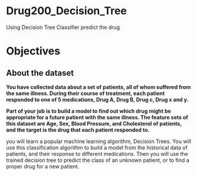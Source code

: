 # Drug200_Decision_Tree
Using Decision Tree Classifier predict the drug 
# Objectives

## About the dataset

**You have collected data about a set of patients, all of whom suffered from the same illness. During their course of treatment, each patient responded to one of 5 medications, Drug A, Drug B, Drug c, Drug x and y.**

**Part of your job is to build a model to find out which drug might be appropriate for a future patient with the same illness. The feature sets of this dataset are Age, Sex, Blood Pressure, and Cholesterol of patients, and the target is the drug that each patient responded to.**


you will learn a popular machine learning algorithm, Decision Trees. You will use this classification algorithm to build a model from the historical data of patients, and their response to different medications. Then you will use the trained decision tree to predict the class of an unknown patient, or to find a proper drug for a new patient.
